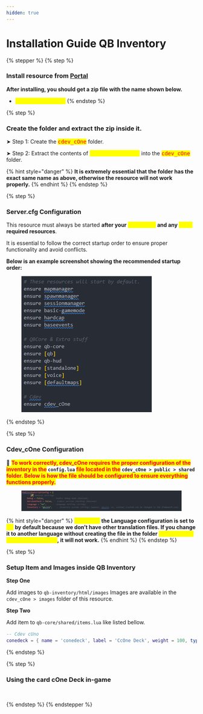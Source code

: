 ```yaml
---
hidden: true
---
```


# Installation Guide QB Inventory

{% stepper %}
{% step %}
### Install resource from [Portal](https://portal.cfx.re/assets/granted-assets)

**After installing, you should get a zip file with the name shown below.**

* <mark style="color:yellow;">cdev\_cOne.pack.zip</mark>
{% endstep %}

{% step %}
### Create the folder and extract the zip inside it.

➤ Step 1: Create the <kbd><mark style="color:red;">cdev\_cOne<mark style="color:red;"></kbd> folder.

➤ Step 2: Extract the contents of <mark style="color:yellow;">cdev\_cOne.pack.zip</mark> into the <kbd><mark style="color:red;">cdev\_cOne<mark style="color:red;"></kbd> folder.

{% hint style="danger" %}
**It is extremely essential that the folder has the exact same name as above, otherwise the resource will not work properly.**
{% endhint %}
{% endstep %}

{% step %}
### Server.cfg Configuration

This resource must always be started **after your&#x20;**<mark style="color:yellow;">**framework**</mark>**&#x20;and any&#x20;**<mark style="color:yellow;">**other**</mark>**&#x20;required resources**.

It is essential to follow the correct startup order to ensure proper functionality and avoid conflicts.

**Below is an example screenshot showing the recommended startup order:**

<div align="left"><figure><img src="../../.gitbook/assets/image (17).png" alt=""><figcaption></figcaption></figure></div>
{% endstep %}

{% step %}
### Cdev\_cOne Configuration

🚩 <mark style="color:red;">**To work correctly, cdev\_cOne requires the proper configuration of the inventory in the**</mark>**&#x20;`config.lua`&#x20;**<mark style="color:red;">**file located in the**</mark>**&#x20;`cdev_cOne > public > shared`&#x20;**<mark style="color:red;">**folder. Below is how the file should be configured to ensure everything functions properly.**</mark>

<figure><img src="../../.gitbook/assets/image (16).png" alt=""><figcaption></figcaption></figure>

{% hint style="danger" %}
<mark style="color:yellow;">**Attention:**</mark>**&#x20;the Language configuration is set to&#x20;**<mark style="color:yellow;">**EN**</mark>**&#x20;by default because we don’t have other translation files. If you change it to another language without creating the file in the folder&#x20;**<kbd><mark style="color:yellow;">**cdev\_cOne > data > languages**<mark style="color:yellow;"></kbd>**, it will not work.**
{% endhint %}
{% endstep %}

{% step %}
### Setup Item and Images inside QB Inventory

**Step One**

Add images to `qb-inventory/html/images` Images are available in the `cdev_cOne > images` folder of this resource.

**Step Two**

Add item to `qb-core/shared/items.lua` like listed bellow.

```lua
-- Cdev cUno
conedeck = { name = 'conedeck', label = 'CcOne Deck', weight = 100, type = 'item', image = 'conedeck.png', unique = true, useable = true, shouldClose = true, combinable = nil, description = 'cOne Deck' },
```
{% endstep %}

{% step %}
### Using the card cOne Deck in-game

<figure><img src="../../.gitbook/assets/QB Inventory.gif" alt=""><figcaption></figcaption></figure>
{% endstep %}
{% endstepper %}

